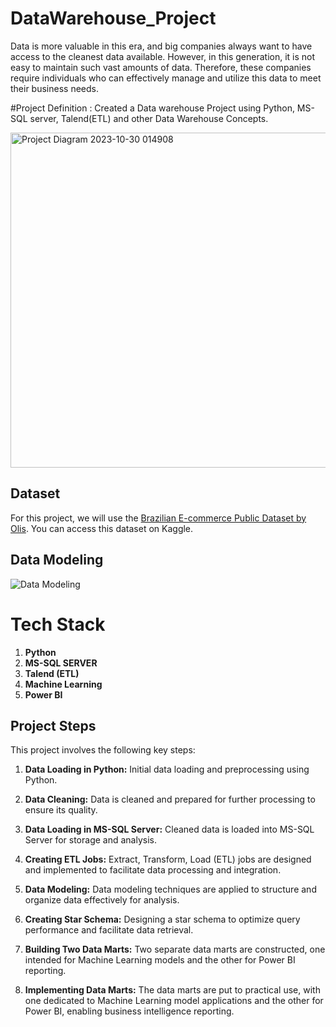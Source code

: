# DataWarehouse_Project
Data is more valuable in this era, and big companies always want to have access to the cleanest data available. However, in this generation, it is not easy to maintain such vast amounts of data. Therefore, these companies require individuals who can effectively manage and utilize this data to meet their business needs.

#Project Definition :
Created a Data warehouse Project using Python, MS-SQL server, Talend(ETL) and other Data Warehouse Concepts.

<img width="536" alt="Project Diagram 2023-10-30 014908" src="https://github.com/vish1108/DataWarehouse_Project/assets/68471486/07c9bd21-c4a9-4665-947e-e3d52fde4278">

## Dataset

For this project, we will use the [Brazilian E-commerce Public Dataset by Olis](https://www.kaggle.com/datasets/olistbr/brazilian-ecommerce). You can access this dataset on Kaggle.

## Data Modeling

![Data Modeling](https://github.com/vish1108/DataWarehouse_Project/assets/68471486/bd9c3231-3805-4efe-816d-091c11663944)


# Tech Stack

1. **Python**
2. **MS-SQL SERVER**
3. **Talend (ETL)**
4. **Machine Learning**
5. **Power BI**


## Project Steps

This project involves the following key steps:

1. **Data Loading in Python:** Initial data loading and preprocessing using Python.

2. **Data Cleaning:** Data is cleaned and prepared for further processing to ensure its quality.

3. **Data Loading in MS-SQL Server:** Cleaned data is loaded into MS-SQL Server for storage and analysis.

4. **Creating ETL Jobs:** Extract, Transform, Load (ETL) jobs are designed and implemented to facilitate data processing and integration.

5. **Data Modeling:** Data modeling techniques are applied to structure and organize data effectively for analysis.

6. **Creating Star Schema:** Designing a star schema to optimize query performance and facilitate data retrieval.

7. **Building Two Data Marts:** Two separate data marts are constructed, one intended for Machine Learning models and the other for Power BI reporting.

8. **Implementing Data Marts:** The data marts are put to practical use, with one dedicated to Machine Learning model applications and the other for Power BI, enabling business intelligence reporting.

